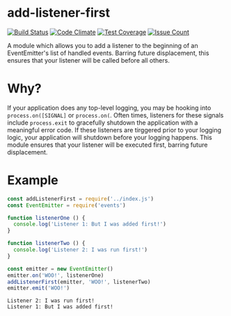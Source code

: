 add-listener-first
==================

[![Build Status](https://travis-ci.org/retrohacker/add-listener-first.svg?branch=master)](https://travis-ci.org/retrohacker/add-listener-first) [![Code Climate](https://codeclimate.com/github/retrohacker/add-listener-first/badges/gpa.svg)](https://codeclimate.com/github/retrohacker/add-listener-first) [![Test Coverage](https://codeclimate.com/github/retrohacker/add-listener-first/badges/coverage.svg)](https://codeclimate.com/github/retrohacker/add-listener-first/coverage) [![Issue Count](https://codeclimate.com/github/retrohacker/add-listener-first/badges/issue_count.svg)](https://codeclimate.com/github/retrohacker/add-listener-first)

A module which allows you to add a listener to the beginning of an EventEmitter's list of handled events. Barring future displacement, this ensures that your listener will be called before all others.

# Why?

If your application does any top-level logging, you may be hooking into `process.on([SIGNAL]` or `process.on(`. Often times, listeners for these signals include `process.exit` to gracefully shutdown the application with a meaningful error code. If these listeners are tirggered prior to your logging logic, your application will shutdown before your logging happens. This module ensures that your listener will be executed first, barring future displacement.

# Example

```js
const addListenerFirst = require('../index.js')
const EventEmitter = require('events')

function listenerOne () {
  console.log('Listener 1: But I was added first!')
}

function listenerTwo () {
  console.log('Listener 2: I was run first!')
}

const emitter = new EventEmitter()
emitter.on('WOO!', listenerOne)
addListenerFirst(emitter, 'WOO!', listenerTwo)
emitter.emit('WOO!')
```

```text
Listener 2: I was run first!
Listener 1: But I was added first!
```
